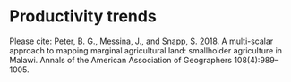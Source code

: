 # Productivity trends

Please cite: 
Peter, B. G., Messina, J., and Snapp, S. 2018. A multi-scalar approach to mapping marginal agricultural land: smallholder agriculture in Malawi. Annals of the American Association of Geographers 108(4):989–1005.
